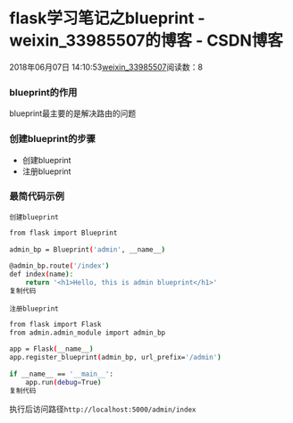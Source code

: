 # flask学习笔记之blueprint - weixin_33985507的博客 - CSDN博客
2018年06月07日 14:10:53[weixin_33985507](https://me.csdn.net/weixin_33985507)阅读数：8
### blueprint的作用
blueprint最主要的是解决路由的问题
### 创建blueprint的步骤
- 创建blueprint
- 注册blueprint
### 最简代码示例
`创建blueprint`
```bash
from flask import Blueprint
 
admin_bp = Blueprint('admin', __name__)
 
@admin_bp.route('/index')
def index(name):
    return '<h1>Hello, this is admin blueprint</h1>'
复制代码
```
`注册blueprint`
```bash
from flask import Flask
from admin.admin_module import admin_bp
 
app = Flask(__name__)
app.register_blueprint(admin_bp, url_prefix='/admin')
 
if __name__ == '__main__':
    app.run(debug=True)
复制代码
```
执行后访问路径`http://localhost:5000/admin/index`

